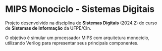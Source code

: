 # MIPS Monociclo - Sistemas Digitais

Projeto desenvolvido na disciplina de **Sistemas Digitais** (2024.2) do curso de **Sistemas de Informação** da UFPE/CIn.

O objetivo é simular um processador MIPS com arquitetura monociclo, utilizando Verilog para representar seus principais componentes.
